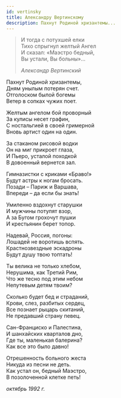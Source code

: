 ```yaml
---
id: vertinsky
title: Александру Вертинскому
description: Пахнут Родиной хризантемы...
---
```


> И тогда с потухшей елки\
> Тихо спрыгнул желтый Ангел\
> И сказал: «Маэстро бедный,\
> Вы устали, Вы больны»...
>
> _Александр Вертинский_

Пахнут Родиной хризантемы,\
Дням унылым потерян счет.\
Отголоском былой богемы\
Ветер в сопках чужих поет.

Желтым ангелом бой проворный\
За кулисы несет графин,\
С ностальгией в своей гримерной\
Вновь артист один на один.

За стаканом рисовой водки\
Он на миг прикроет глаза,\
И Пьеро, усталой походкой\
В довоенный вернется зал.

Гимназистки с криками «Браво!»\
Будут астры к ногам бросать.\
Позади – Париж и Варшава,\
Впереди – да если бы знать!

Умиленно вздохнут старушки\
И мужчины потупят взор,\
А за Бугом грохочут пушки\
И крестьянин берет топор.

Надевай, Россия, погоны:\
Лошадей не воротишь вспять.\
Крастнозвездные эскадроны\
Будут душу твою топтать!

Ты велика не только хлебом,\
Нерушима, как Третий Рим,\
Что же тесно под этим небом\
Непутевым детям твоим?

Сколько будет бед и страданий,\
Крови, слез, разбитых сердец,\
Все познает рыцарь скитаний,\
Не предавший страну певец.

Сан-Франциско и Палестина,\
И шанхайских кварталов дно,\
Где ты, маленькая балерина?\
Как все это было давно!

Отрешенность больного жеста\
Никуда из песни не деть.\
Как устал он, бедный Маэстро,\
В позолоченной клетке петь!

_октябрь 1992 г._
